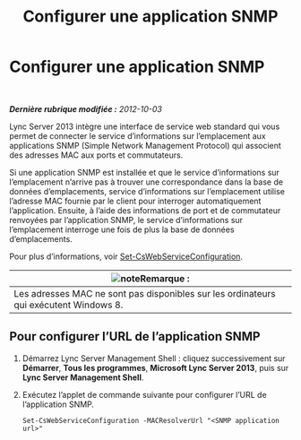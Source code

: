 ﻿---
title: Configurer une application SNMP
TOCTitle: Configurer une application SNMP
ms:assetid: c4b4a736-3b2e-45b9-a965-19d22161ad57
ms:mtpsurl: https://technet.microsoft.com/fr-fr/library/Gg412972(v=OCS.15)
ms:contentKeyID: 49298796
ms.date: 05/20/2016
mtps_version: v=OCS.15
ms.translationtype: HT
---

# Configurer une application SNMP

 

_**Dernière rubrique modifiée :** 2012-10-03_

Lync Server 2013 intègre une interface de service web standard qui vous permet de connecter le service d’informations sur l’emplacement aux applications SNMP (Simple Network Management Protocol) qui associent des adresses MAC aux ports et commutateurs.

Si une application SNMP est installée et que le service d’informations sur l’emplacement n’arrive pas à trouver une correspondance dans la base de données d’emplacements, service d’informations sur l’emplacement utilise l’adresse MAC fournie par le client pour interroger automatiquement l’application. Ensuite, à l’aide des informations de port et de commutateur renvoyées par l’application SNMP, le service d’informations sur l’emplacement interroge une fois de plus la base de données d’emplacements.

Pour plus d’informations, voir [Set-CsWebServiceConfiguration](https://docs.microsoft.com/en-us/powershell/module/skype/Set-CsWebServiceConfiguration).

<table>
<thead>
<tr class="header">
<th><img src="images/Gg398920.note(OCS.15).gif" title="note" alt="note" />Remarque :</th>
</tr>
</thead>
<tbody>
<tr class="odd">
<td>Les adresses MAC ne sont pas disponibles sur les ordinateurs qui exécutent Windows 8.</td>
</tr>
</tbody>
</table>


## Pour configurer l’URL de l’application SNMP

1.  Démarrez Lync Server Management Shell : cliquez successivement sur **Démarrer**, **Tous les programmes**, **Microsoft Lync Server 2013**, puis sur **Lync Server Management Shell**.

2.  Exécutez l’applet de commande suivante pour configurer l’URL de l’application SNMP.
    
        Set-CsWebServiceConfiguration -MACResolverUrl "<SNMP application url>"

